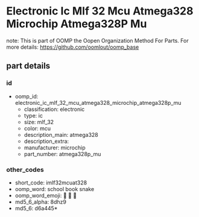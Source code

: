 # Electronic Ic Mlf 32 Mcu Atmega328 Microchip Atmega328P Mu  

note: This is part of OOMP the Oopen Organization Method For Parts. For more details: https://github.com/oomlout/oomp_base

##  part details





### id
* oomp_id: electronic_ic_mlf_32_mcu_atmega328_microchip_atmega328p_mu
  * classification: electronic
  * type: ic
  * size: mlf_32
  * color: mcu
  * description_main: atmega328
  * description_extra: 
  * manufacturer: microchip
  * part_number: atmega328p_mu

### other_codes
* short_code: imlf32mcuat328
* oomp_word: school book snake
* oomp_word_emoji: :school: :book: :snake:
* md5_6_alpha: 8dhz9
* md5_6: d6a445* 